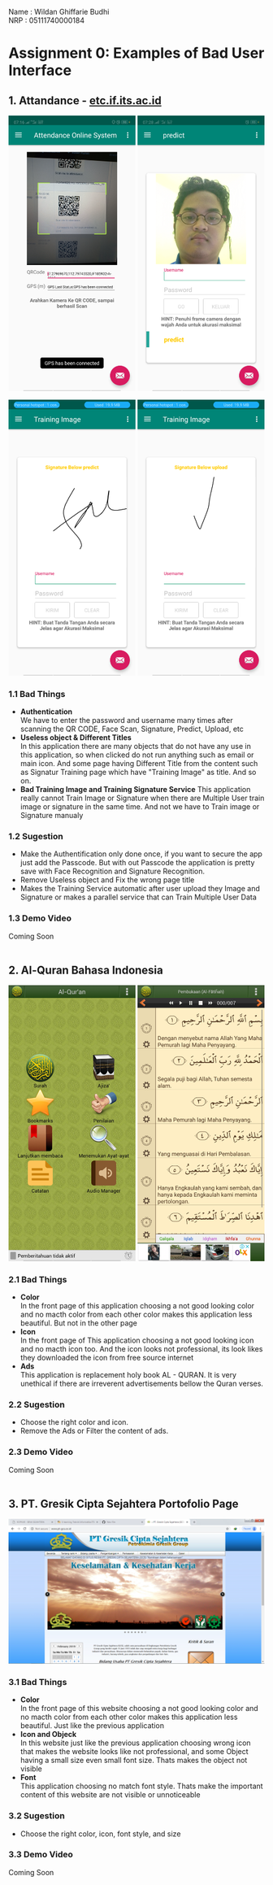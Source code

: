 Name  : Wildan Ghiffarie Budhi <br>
NRP   : 05111740000184

# Assignment 0: Examples of Bad User Interface

## 1. Attandance - [etc.if.its.ac.id](http://etc.if.its.ac.id/)
<p align="center">
  <img width="250" src="/Attandance%201.png">
  <img width="250" src="/Attandance%202.png">
</p>
<p align="center">
  <img width="250" src="/Attandance%203.png">
  <img width="250" src="/Attandance%204.png">
</p>

### 1.1 Bad Things
- **Authentication** <br />
  We have to enter the password and username many times after scanning the QR CODE, Face Scan, Signature, Predict, Upload, etc
- **Useless object & Different Titles** <br />
	In this application there are many objects that do not have any use in this application, so when clicked do not run anything such as email or main icon. And some page having Different Title from the content such as Signatur Training page which have "Training Image" as title. And so on.
- **Bad Training Image and Training Signature Service**
	This application really cannot Train Image or Signature when there are Multiple User train image or signature in the same time. And not we have to Train image or Signature manualy <br >

### 1.2 Sugestion
- Make the Authentification only done once, if you want to secure the app just add the Passcode. But with out Passcode the application is pretty save with Face Recognition and Signature Recognition.
- Remove Useless object and Fix the wrong page title
- Makes the Training Service automatic after user upload they Image and Signature or makes a parallel service that can Train Multiple User Data <br>

### 1.3 Demo Video
Coming Soon <br> <br>

## 2. Al-Quran Bahasa Indonesia
<p align="center">
  <img width="250" src="/Quran%201.png">
  <img width="250" src="/Quran%202.png">
</p>

### 2.1 Bad Things
- **Color** <br />
  In the front page of this application choosing a not good looking color and no macth color from each other color makes this application less beautiful. But not in the other page
- **Icon** <br />
  In the front page of This application choosing a not good looking icon and no macth icon too. And the icon looks not professional, its look likes they downloaded the icon from free source internet
- **Ads** <br />
  This application is replacement holy book AL - QURAN. It is very unethical if there are irreverent advertisements bellow the Quran verses. <br>
	
### 2.2 Sugestion
- Choose the right color and icon.
- Remove the Ads or Filter the content of ads.

### 2.3 Demo Video
Coming Soon <br> <br>

## 3. PT. Gresik Cipta Sejahtera Portofolio Page
<img src="/GCS.png">

### 3.1 Bad Things
- **Color** <br />
  In the front page of this website choosing a not good looking color and no macth color from each other color makes this application less beautiful. Just like the previous application
- **Icon and Objeck** <br>
	In this website just like the previous application choosing wrong icon that makes the website looks like not professional, and some Object having a small size even small font size. Thats makes the object not visible
- **Font** <br />
  This application choosing no match font style. Thats make the important content of this website are not visible or unnoticeable <br>
	
### 3.2 Sugestion
- Choose the right color, icon, font style, and size <br>

### 3.3 Demo Video
Coming Soon <br> <br>
